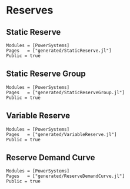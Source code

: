 # Reserves

## Static Reserve

```@autodocs
Modules = [PowerSystems]
Pages   = ["generated/StaticReserve.jl"]
Public = true
```

## Static Reserve Group

```@autodocs
Modules = [PowerSystems]
Pages   = ["generated/StaticReserveGroup.jl"]
Public = true
```

## Variable Reserve

```@autodocs
Modules = [PowerSystems]
Pages   = ["generated/VariableReserve.jl"]
Public = true
```

## Reserve Demand Curve

```@autodocs
Modules = [PowerSystems]
Pages   = ["generated/ReserveDemandCurve.jl"]
Public = true
```

